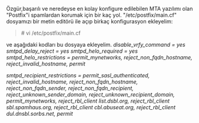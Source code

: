 <html><body><p>Özgür,başarılı ve neredeyse en kolay konfigure edilebilen  MTA yazılımı olan "Postfix"i spamlardan korumak için bir kaç yol.
"/etc/postfix/main.cf" dosyamızı bir metin editörü ile açıp birkaç konfigurasyon ekleyelim:
</p><blockquote># vi /etc/postfix/main.cf</blockquote>
ve aşağıdaki kodları bu dosyaya ekleyelim.

<em>
disable_vrfy_command = yes
smtpd_delay_reject = yes
smtpd_helo_required = yes
smtpd_helo_restrictions = permit_mynetworks,
reject_non_fqdn_hostname,
reject_invalid_hostname,
permit</em>

<em>smtpd_recipient_restrictions =
permit_sasl_authenticated,
reject_invalid_hostname,
reject_non_fqdn_hostname,
reject_non_fqdn_sender,
reject_non_fqdn_recipient,
reject_unknown_sender_domain,
reject_unknown_recipient_domain,
permit_mynetworks,
reject_rbl_client list.dsbl.org,
reject_rbl_client sbl.spamhaus.org,
reject_rbl_client cbl.abuseat.org,
reject_rbl_client dul.dnsbl.sorbs.net,
permit</em>

<em> </em></body></html>